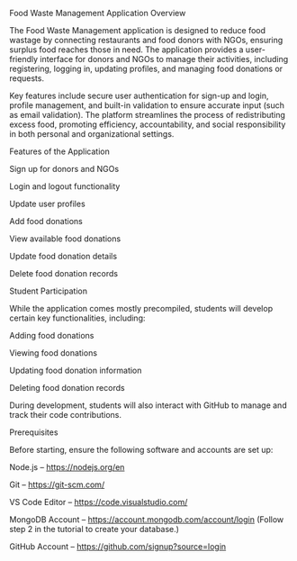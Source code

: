 Food Waste Management Application Overview

The Food Waste Management application is designed to reduce food wastage by connecting restaurants and food donors with NGOs, ensuring surplus food reaches those in need. The application provides a user-friendly interface for donors and NGOs to manage their activities, including registering, logging in, updating profiles, and managing food donations or requests.

Key features include secure user authentication for sign-up and login, profile management, and built-in validation to ensure accurate input (such as email validation). The platform streamlines the process of redistributing excess food, promoting efficiency, accountability, and social responsibility in both personal and organizational settings.

Features of the Application

Sign up for donors and NGOs

Login and logout functionality

Update user profiles

Add food donations

View available food donations

Update food donation details

Delete food donation records

Student Participation

While the application comes mostly precompiled, students will develop certain key functionalities, including:

Adding food donations

Viewing food donations

Updating food donation information

Deleting food donation records

During development, students will also interact with GitHub to manage and track their code contributions.

Prerequisites

Before starting, ensure the following software and accounts are set up:

Node.js – https://nodejs.org/en

Git – https://git-scm.com/

VS Code Editor – https://code.visualstudio.com/

MongoDB Account – https://account.mongodb.com/account/login (Follow step 2 in the tutorial to create your database.)

GitHub Account – https://github.com/signup?source=login
